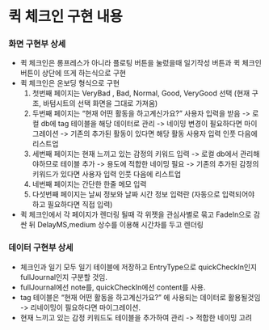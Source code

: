 # 퀵 체크인 구현 내용
### 화면 구현부 상세
- 퀵 체크인은 롱프레스가 아니라 플로팅 버튼을 눌렀을때 일기작성 버튼과 퀵 체크인 버튼이 상단에 뜨게 하는식으로 구현
- 퀵 체크인은 온보딩 형식으로 구현
    1. 첫번째 페이지는 VeryBad , Bad, Normal, Good, VeryGood 선택 (현재 구조, 바텀시트의 선택 화면을 그대로 가져옴)
    2. 두번째 페이지는 “현재 어떤 활동을 하고계신가요?” 사용자 입력을 받음 -> 로컬 db에 tag 테이블을 해당 데이터로 관리 -> 네이밍 변경이 필요하다면 마이그레이션 -> 기존의 추가된 활동이 있다면 해당 활동 사용자 입력 인풋 다음에 리스트업
    3. 세번째 페이지는 현재 느끼고 있는 감정의 키워드 입력 -> 로컬 db에서 관리해야하므로 테이블 추가 -> 용도에 적합한 네이밍 필요 -> 기존의 추가된 감정의 키워드가 있다면 사용자 입력 인풋 다음에 리스트업
    4. 네번째 페이지는 간단한 한줄 메모 입력
    5. 다섯번째 페이지는 날씨 정보와 날짜 시간 정보 입력란 (자동으로 입력되어야 하고 필요하다면 직접 입력)
- 퀵 체크인에서 각 페이지가 렌더링 될때 각 위젯을 관심사별로 묶고 FadeIn으로 감싼 뒤 DelayMS,medium 상수를 이용해 시간차를 두고 렌더링

### 데이터 구현부 상세
- 체크인과 일기 모두 일기 테이블에 저장하고 EntryType으로 quickCheckIn인지 fullJournal인지 구분할 것임.
- fullJournal에선 note를, quickCheckIn에선 content를 사용.
- tag 테이블은 “현재 어떤 활동을 하고계신가요?” 에 사용되는 데이터로 활용될것임 -> 리네이밍이 필요하다면 마이그레이션.
- 현재 느끼고 있는 감정 키워드도 테이블을 추가하여 관리 -> 적합한 네이밍 고려
